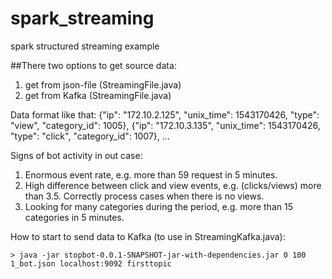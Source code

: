 # spark_streaming
spark structured streaming example

##There two options to get source data:
1. get from json-file (StreamingFile.java)
2. get from Kafka (StreamingFile.java)

Data format like that:
{"ip": "172.10.2.125", "unix_time": 1543170426, "type": "view", "category_id": 1005},
{"ip": "172.10.3.135", "unix_time": 1543170426, "type": "click", "category_id": 1007},
...

Signs of bot activity in out case:
1. Enormous event rate, e.g. more than 59 request in 5 minutes.
2. High difference between click and view events, e.g. (clicks/views) more than 3.5. Correctly process cases when there is no views.
3. Looking for many categories during the period, e.g. more than 15 categories in 5 minutes.

How to start to send data to Kafka (to use in StreamingKafka.java):
```
> java -jar stopbot-0.0.1-SNAPSHOT-jar-with-dependencies.jar 0 100 1_bot.json localhost:9092 firsttopic
```

